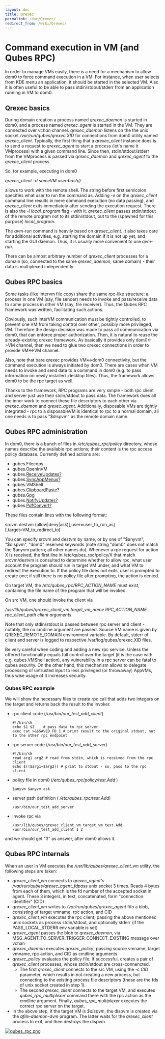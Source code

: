 ```yaml
---
layout: doc
title: Qrexec
permalink: /doc/Qrexec/
redirect_from: /wiki/Qrexec/
---
```


Command execution in VM (and Qubes RPC)
=======================================

In order to manage VMs easily, there is a need for a mechanism to allow dom0 to force command execution in a VM. For instance, when user selects from KDE menu an application, it should be started in the selected VM. Also it is often useful to be able to pass stdin/stdout/stderr from an application running in VM to dom0.

Qrexec basics
-------------

During domain creation a process named *qrexec\_daemon* is started in dom0, and a process named *qrexec\_agent* is started in the VM. They are connected over *vchan* channel. *qrexec\_daemon* listens on the the unix socket */var/run/qubes/qrexec.XID* for connections from dom0 utility named *qrexec\_client*. Typically, the first thing that a *qrexec\_client* instance does is to send a request to *qrexec\_agent* to start a process (let's name it VMprocess) with a given command line. Since then, stdin/stdout/stderr from the VMprocess is passed via *qrexec\_daemon* and *qrexec\_agent* to the *qrexec\_client* process.

So, for example, executing in dom0

*qrexec\_client -d someVM user:bash//*

allows to work with the remote shell. The string before first semicolon specifies what user to run the command as. Adding *-e* on the *qrexec\_client* command line results in mere command execution (no data passing), and *qrexec\_client* exits immediately after sending the execution request. There is also the *-l local\_program* flag - with it, *qrexec\_client* passes stdin/stdout of the remote program not to its stdin/stdout, but to the (spawned for this purpose) *local\_program*.

The *qvm-run* command is heavily based on *qrexec\_client*. It also takes care for additional activities, e.g. starting the domain if it is not up yet, and starting the GUI daemon. Thus, it is usually more convenient to use *qvm-run*.

There can be almost arbitrary number of *qrexec\_client* processes for a domain (so, connected to the same *qrexec\_daemon*, same domain) - their data is multiplexed independently.

Qubes RPC basics
----------------

Some tasks (like intervm file copy) share the same rpc-like structure: a process in one VM (say, file sender) needs to invoke and pass/receive data to some process in other VM (say, file receiver). Thus, the Qubes RPC framework was written, facilitating such actions.

Obviously, such interVM communication must be tightly controlled, to prevent one VM from taking control over other, possibly more privileged, VM. Therefore the design decision was made to pass all communication via dom0, that can enforce proper authorization. Then, it is natural to reuse the already-existing qrexec framework. As basically it provides only dom0\<-\>VM channel, then we need to glue two qrexec connections in order to provide VM\<-\>VM channel.

Also, note that bare qrexec provides VM\<-\>dom0 connectivity, but the command execution is always initiated by dom0. There are cases when VM needs to invoke and send data to a command in dom0 (e.g. to pass information on newly installed .desktop files). Thus, the framework allows dom0 to be the rpc target as well.

Thanks to the framework, RPC programs are very simple - both rpc client and server just use their stdin/stdout to pass data. The framework does all the inner work to connect these file descriptors to each other via *qrexec\_daemon* and *qrexec\_agent*. Additionally, disposable VMs are tightly integrated - rpc to a disposableVM is identical to rpc to a normal domain, all one needs is to pass "\$dispvm" as the remote domain name.

Qubes RPC administration
------------------------

In dom0, there is a bunch of files in */etc/qubes\_rpc/policy* directory, whose names describe the available rpc actions; their content is the rpc access policy database. Currently defined actions are:

-   qubes.Filecopy
-   qubes.OpenInVM
-   qubes.[ReceiveUpdates?](/doc/ReceiveUpdates)
-   qubes.[SyncAppMenus?](/doc/SyncAppMenus)
-   qubes.VMShell
-   qubes.[ClipboardPaste?](/doc/ClipboardPaste)
-   qubes.Gpg
-   qubes.[NotifyUpdates?](/doc/NotifyUpdates)
-   qubes.[PdfConvert?](/doc/PdfConvert)

These files contain lines with the following format:

srcvm destvm (allow|deny|ask)[,user=user\_to\_run\_as][,target=VM\_to\_redirect\_to]

You can specify srcvm and destvm by name, or by one of "\$anyvm", "\$dispvm", "dom0" reserved keywords (note string "dom0" does not match the \$anyvm pattern; all other names do). Whenever a rpc request for action X is received, the first line in /etc/qubes\_rpc/policy/X that match srcvm/destvm is consulted to determine whether to allow rpc, what user account the program should run in target VM under, and what VM to redirect the execution to. If the policy file does not exits, user is prompted to create one; if still there is no policy file after prompting, the action is denied.

On target VM, the */etc/qubes\_rpc/RPC\_ACTION\_NAME* must exist, containing the file name of the program that will be invoked.

On src VM, one should invoke the client via

*/usr/lib/qubes/qrexec\_client\_vm target\_vm\_name RPC\_ACTION\_NAME rpc\_client\_path client arguments*

Note that only stdin/stdout is passed between rpc server and client - notably, the no cmdline argument are passed. Source VM name is given by QREXEC\_REMOTE\_DOMAIN environment variable. By default, stderr of client and server is logged to respective /var/log/qubes/qrexec.XID files.

Be very careful when coding and adding a new rpc service. Unless the offered functionality equals full control over the target (it is the case with e.g. qubes.VMShell action), any vulnerability in a rpc server can be fatal to qubes security. On the other hand, this mechanism allows to delegate processing of untrusted input to less privileged (or throwaway) AppVMs, thus wise usage of it increases security.

### Qubes RPC example

We will show the necessary files to create rpc call that adds two integers on the target and returns back the result to the invoker.

-   rpc client code (*/usr/bin/our\_test\_add\_client*)

    ```
    #!/bin/sh
    echo $1 $2    # pass data to rpc server
    exec cat >&$SAVED_FD_1 # print result to the original stdout, not to the other rpc endpoint
    ```

-   rpc server code (*/usr/bin/our\_test\_add\_server*)

    ```
    #!/bin/sh
    read arg1 arg2 # read from stdin, which is received from the rpc client
    echo $(($arg1+$arg2)) # print to stdout - so, pass to the rpc client
    ```

-   policy file in dom0 (*/etc/qubes\_rpc/policy/test.Add* )

    ```
    $anyvm $anyvm ask
    ```

-   server path definition ( */etc/qubes\_rpc/test.Add*)

    ```
    /usr/bin/our_test_add_server
    ```

-   invoke rpc via

    ```
    /usr/lib/qubes/qrexec_client_vm target_vm test.Add /usr/bin/our_test_add_client 1 2
    ```

and we should get "3" as answer, after dom0 allows it.

Qubes RPC internals
-------------------

When an user in VM executes the */usr/lib/qubes/qrexec\_client\_vm* utility, the following steps are taken:

-   *qrexec\_client\_vm* connects to *qrexec\_agent's* */var/run/qubes/qrexec\_agent\_fdpass* unix socket 3 times. Reads 4 bytes from each of them, which is the fd number of the accepted socket in agent. These 3 integers, in text, concatenated, form "connection identifier" (CID)
-   *qrexec\_client\_vm* writes to */var/run/qubes/qrexec\_agent* fifo a blob, consisting of target vmname, rpc action, and CID
-   *qrexec\_client\_vm* executes the rpc client, passing the above mentioned unix sockets as process stdin/stdout, and optionally stderr (if the PASS\_LOCAL\_STDERR env variable is set)
-   *qrexec\_agent* passes the blob to *qrexec\_daemon*, via MSG\_AGENT\_TO\_SERVER\_TRIGGER\_CONNECT\_EXISTING message over vchan
-   *qrexec\_daemon* executes *qrexec\_policy*, passing source vmname, target vmname, rpc action, and CID as cmdline arguments
-   *qrexec\_policy* evaluates the policy file. If successful, creates a pair of *qrexec\_client* processes, whose stdin/stdout are cross-connencted.
    -   The first *qrexec\_client* connects to the src VM, using the *-c CID* parameter, which results in not creating a new process, but connecting to the existing process file descriptors (these are the fds of unix socket created in step 1).
    -   The second *qrexec\_client* connects to the target VM, and executes *qubes\_rpc\_multiplexer* command there with the rpc action as the cmdline argument. Finally, *qubes\_rpc\_multiplexer* executes the correct rpc server on the target.
-   In the above step, if the target VM is *\$dispvm*, the dispvm is created via the *qfile-daemon-dvm* program. The latter waits for the *qrexec\_client* process to exit, and then destroys the dispvm.

[![qubes\_rpc.png](/chrome/site/../../../site/qubes_rpc.png "qubes_rpc.png")](/chrome/site/../../../site/qubes_rpc.png)
